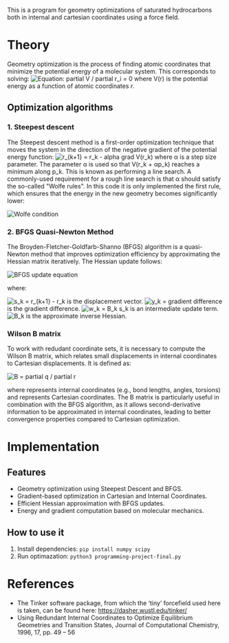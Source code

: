 This is a program for geometry optimizations of saturated hydrocarbons both in internal and cartesian coordinates using a force field.

# Theory
Geometry optimization is the process of finding atomic coordinates that minimize the potential energy of a molecular system. This corresponds to solving: 
<img src="https://latex.codecogs.com/svg.latex?\frac{\partial%20V}{\partial%20r_i}%20=%200" alt="Equation: partial V / partial r_i = 0">
where V(r) is the potential energy as a function of atomic coordinates $r$.

## Optimization algorithms
### 1. Steepest descent
   The Steepest descent method is a first-order optimization technique that moves the system in the direction of the negative gradient of the potential energy function:
<img src="https://latex.codecogs.com/svg.latex?r_{k+1}%20=%20r_k%20-%20\alpha\nabla%20V(r_k)" alt="r_{k+1} = r_k - alpha grad V(r_k)">
where α is a step size parameter.
The parameter α is used so that V(r_k + αp_k) reaches a minimum along p_k. This is known as performing a line search. A commonly-used requirement for a rough line search is that α should satisfy the so-called "Wolfe rules". In this code it is only implemented the first rule, which ensures that the energy in the new geometry becomes significantly lower:

<img src="https://latex.codecogs.com/svg.latex?V(r_k+\alpha%20p_k)%20\leq%20V(r_k)%20+%20c_1%20\alpha%20p_k%20\cdot%20\nabla%20V(r_k)" alt="Wolfe condition">

### 2. BFGS Quasi-Newton Method
   The Broyden-Fletcher-Goldfarb-Shanno (BFGS) algorithm is a quasi-Newton method that improves optimization efficiency by approximating the Hessian matrix iteratively. The Hessian update follows:
   
<img src="https://latex.codecogs.com/svg.latex?B_{k+1}%20=%20B_k%20+%20\frac{y_k%20\otimes%20y_k}{y_k%20\cdot%20s_k}%20-%20\frac{w_k%20\otimes%20w_k}{s_k%20\cdot%20w_k}" alt="BFGS update equation">

where:

<img src="https://latex.codecogs.com/svg.latex?s_k%20=%20r_{k+1}%20-%20r_k" alt="s_k = r_{k+1} - r_k"> is the displacement vector.
<img src="https://latex.codecogs.com/svg.latex?y_k%20=%20\nabla%20V(r_{k+1})%20-%20\nabla%20V(r_k)" alt="y_k = gradient difference"> is the gradient difference.
<img src="https://latex.codecogs.com/svg.latex?w_k%20=%20B_ks_k" alt="w_k = B_k s_k"> is an intermediate update term.
<img src="https://latex.codecogs.com/svg.latex?B_k" alt="B_k"> is the approximate inverse Hessian.

### Wilson B matrix
To work with redudant coordinate sets, it is necessary to compute the Wilson B matrix, which relates small displacements in internal coordinates to Cartesian displacements. It is defined as: 

<img src="https://latex.codecogs.com/svg.latex?\mathbf{B}%20=%20\frac{\partial%20q}{\partial%20r}" alt="B = partial q / partial r">

where  represents internal coordinates (e.g., bond lengths, angles, torsions) and  represents Cartesian coordinates. The B matrix is particularly useful in combination with the BFGS algorithm, as it allows second-derivative information to be approximated in internal coordinates, leading to better convergence properties compared to Cartesian optimization.

# Implementation 

## Features 
- Geometry optimization using Steepest Descent and BFGS.
- Gradient-based optimization in Cartesian and Internal Coordinates.
- Efficient Hessian approximation with BFGS updates.
- Energy and gradient computation based on molecular mechanics.

## How to use it

1. Install dependencies:
   `pip install numpy scipy`
2. Run optimazation:
   `python3 programming-project-final.py`

# References
- The Tinker software package, from which the ‘tiny’ forcefield used here is taken, can be found
here: https://dasher.wustl.edu/tinker/
- Using Redundant Internal Coordinates to Optimize Equilibrium Geometries and
Transition States, Journal of Computational Chemistry, 1996, 17, pp. 49 – 56


   
